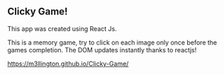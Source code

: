 Clicky Game!
---
This app was created using React Js.

This is a memory game, try to click on each image only once before the games completion. The DOM updates instantly thanks to reactjs!

https://m3llington.github.io/Clicky-Game/

